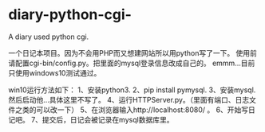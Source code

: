 # diary-python-cgi-
A diary used python cgi.

一个日记本项目。因为不会用PHP而又想建网站所以用python写了一下。
使用前请配置cgi-bin/config.py。把里面的mysql登录信息改成自己的。
emmm...目前只使用windows10测试通过。

win10运行方法如下：
1、安装python3.
2、pip install pymysql.
3、安装mysql.然后启动他...具体这里不写了。
4、运行HTTPServer.py。（里面有端口、日志文件之类的可以改一下）
5、在浏览器输入http://localhost:8080/ 。
6、开始写日记吧。
7、提交后，日记会被记录在mysql数据库里。
